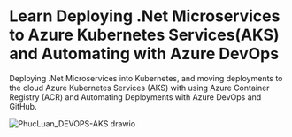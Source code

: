 # Learn Deploying .Net Microservices to Azure Kubernetes Services(AKS) and Automating with Azure DevOps
Deploying .Net Microservices into Kubernetes, and moving deployments to the cloud Azure Kubernetes Services (AKS) with using Azure Container Registry (ACR) and Automating Deployments with Azure DevOps and GitHub.


![PhucLuan_DEVOPS-AKS drawio](https://user-images.githubusercontent.com/54372656/201978239-f593e81f-4963-4de8-8f42-492420c2571f.png)
